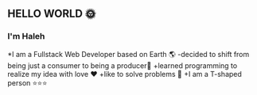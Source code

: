 ##  HELLO WORLD :sun_with_face:
###  I'm Haleh
*I am a Fullstack Web Developer based on Earth 🌎
-decided to shift from being just a consumer to being a producer🌱
+learned programming to realize my idea with love ❤️
+like to solve problems 🔑
+I am a T-shaped person ⭐⭐⭐
